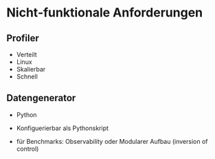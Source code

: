 # Nicht-funktionale Anforderungen
## Profiler
* Verteilt
* Linux
* Skalierbar
* Schnell

## Datengenerator
* Python
* Konfiguerierbar als Pythonskript

* für Benchmarks: Observability oder Modularer Aufbau (inversion of control)
